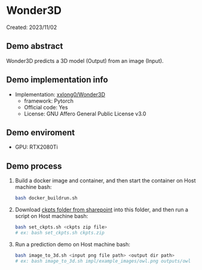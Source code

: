 # Wonder3D
Created: 2023/11/02

## Demo abstract
Wonder3D predicts a 3D model (Output) from an image (Input).

## Demo implementation info
- Implementation: [xxlong0/Wonder3D](https://github.com/xxlong0/Wonder3D)
  - framework: Pytorch
  - Official code: Yes
  - License: GNU Affero General Public License v3.0

## Demo enviroment
- GPU: RTX2080Ti

## Demo process
1. Build a docker image and container, and then start the container on Host machine bash:
    ```bash
    bash docker_buildrun.sh
    ```
2. Download [ckpts folder from sharepoint](https://connecthkuhk-my.sharepoint.com/:f:/g/personal/xxlong_connect_hku_hk/Ej7fMT1PwXtKvsELTvDuzuMBebQXEkmf2IwhSjBWtKAJiA) into this folder, and then run a script on Host machine bash:
    ```bash
    bash set_ckpts.sh <ckpts zip file>
    # ex: bash set_ckpts.sh ckpts.zip
    ```
3. Run a prediction demo on Host machine bash:
    ```bash
    bash image_to_3d.sh <input png file path> <output dir path>
    # ex: bash image_to_3d.sh impl/example_images/owl.png outputs/owl
    ```